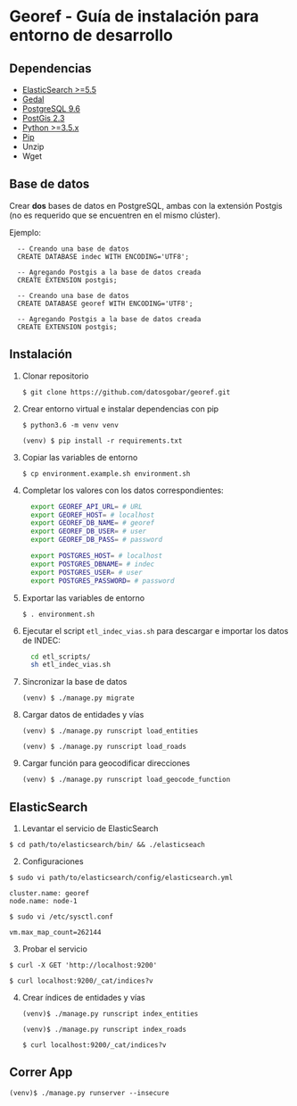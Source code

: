 # Georef - Guía de instalación para entorno de desarrollo

## Dependencias

- [ElasticSearch >=5.5](https://www.elastic.co/guide/en/elasticsearch/reference/current/_installation.html)
- [Gedal](http://www.gdal.org/index.html)
- [PostgreSQL 9.6](https://www.postgresql.org/download/)
- [PostGis 2.3](http://postgis.net/install/)
- [Python >=3.5.x](https://www.python.org/downloads/)
- [Pip](https://pip.pypa.io/en/stable/installing/)
- Unzip
- Wget

## Base de datos

Crear **dos** bases de datos en PostgreSQL, ambas con la extensión Postgis (no es requerido que se encuentren en el mismo clúster).

Ejemplo:

```plsql
  -- Creando una base de datos
  CREATE DATABASE indec WITH ENCODING='UTF8';
  
  -- Agregando Postgis a la base de datos creada
  CREATE EXTENSION postgis;
```

```plsql
  -- Creando una base de datos
  CREATE DATABASE georef WITH ENCODING='UTF8';
  
  -- Agregando Postgis a la base de datos creada
  CREATE EXTENSION postgis;
```

## Instalación

1. Clonar repositorio

    `$ git clone https://github.com/datosgobar/georef.git`

2. Crear entorno virtual e instalar dependencias con pip

    `$ python3.6 -m venv venv`
    
    `(venv) $ pip install -r requirements.txt`

3. Copiar las variables de entorno

    `$ cp environment.example.sh environment.sh`

4. Completar los valores con los datos correspondientes:

    ```bash
      export GEOREF_API_URL= # URL
      export GEOREF_HOST= # localhost
      export GEOREF_DB_NAME= # georef
      export GEOREF_DB_USER= # user
      export GEOREF_DB_PASS= # password

      export POSTGRES_HOST= # localhost
      export POSTGRES_DBNAME= # indec
      export POSTGRES_USER= # user
      export POSTGRES_PASSWORD= # password
    ```
5. Exportar las variables de entorno

    `$ . environment.sh`

6. Ejecutar el script `etl_indec_vias.sh` para descargar e importar los datos de INDEC:

    ```bash
      cd etl_scripts/
      sh etl_indec_vias.sh
    ```

7. Sincronizar la base de datos

    `(venv) $ ./manage.py migrate`

8. Cargar datos de entidades y vías

    `(venv) $ ./manage.py runscript load_entities`

    `(venv) $ ./manage.py runscript load_roads`

6. Cargar función para geocodificar direcciones

    `(venv) $ ./manage.py runscript load_geocode_function`

## ElasticSearch

1. Levantar el servicio de ElasticSearch

  `$ cd path/to/elasticsearch/bin/ && ./elasticseach`
  
2. Configuraciones

  `$ sudo vi path/to/elasticsearch/config/elasticsearch.yml`

  ```
  cluster.name: georef
  node.name: node-1
  ```
  
  `$ sudo vi /etc/sysctl.conf`
  
  ```
  vm.max_map_count=262144
  ```
  
3. Probar el servicio

  `$ curl -X GET 'http://localhost:9200'`

  `$ curl localhost:9200/_cat/indices?v`
  
4. Crear índices de entidades y vías
    
   `(venv)$ ./manage.py runscript index_entities`
    
   `(venv)$ ./manage.py runscript index_roads`
   
   `$ curl localhost:9200/_cat/indices?v`
   
## Correr App

   `(venv)$ ./manage.py runserver --insecure`
